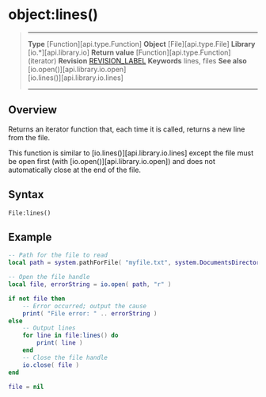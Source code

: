 # object:lines()

> --------------------- ------------------------------------------------------------------------------------------
> __Type__              [Function][api.type.Function]
> __Object__            [File][api.type.File]
> __Library__           [io.*][api.library.io]
> __Return value__      [Function][api.type.Function] (iterator)
> __Revision__          [REVISION_LABEL](REVISION_URL)
> __Keywords__          lines, files
> __See also__          [io.open()][api.library.io.open]<br/>[io.lines()][api.library.io.lines]
> --------------------- ------------------------------------------------------------------------------------------


## Overview

Returns an iterator function that, each time it is called, returns a new line from the file.

This function is similar to [io.lines()][api.library.io.lines] except the file must be open first (with [io.open()][api.library.io.open]) and does not automatically close at the end of the file.

## Syntax

	File:lines()


## Example

``````lua
-- Path for the file to read
local path = system.pathForFile( "myfile.txt", system.DocumentsDirectory )

-- Open the file handle
local file, errorString = io.open( path, "r" )

if not file then
	-- Error occurred; output the cause
	print( "File error: " .. errorString )
else
	-- Output lines
	for line in file:lines() do
		print( line )
	end
	-- Close the file handle
	io.close( file )
end

file = nil
``````
